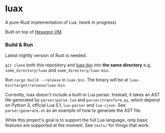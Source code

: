 # luax

A pure-Rust implementation of Lua. (work in progress)

Built on top of [Hexagon VM](https://github.com/losfair/hexagon).

### Build & Run

Latest nightly version of Rust is needed.

`git clone` both this repository and [luax-bin](https://github.com/losfair/luax-bin) into **the same directory** e.g. `some_directory/luax` and `some_directory/luax-bin`.

Run `cargo build --release` in `luax-bin`. The binary will be at `luax-bin/target/release/luax-bin`.

Currently, luax doesn't include a built-in Lua parser. Instead, it takes an AST file generated by `parser/parse.lua` and `parser/transform.py`, which depend on Python 3, official Lua 5.1, `lua-parser` and `lua-cjson`. See `parser/generate.sh` as an example of how to generate the AST file.

While this project's goal is to support the full Lua language, only basic features are supported at the moment. See `tests/` for things that work.
